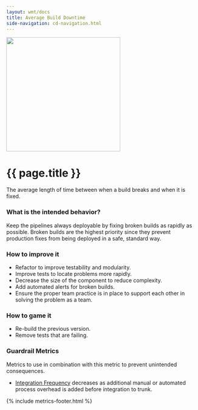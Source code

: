 ```yaml
---
layout: wmt/docs
title: Average Build Downtime
side-navigation: cd-navigation.html
---
```


<img src="/assets/img/devops-dojo-motto.png" class="img-responsive" width="300px" />

# {{ page.title }}

The average length of time between when a build breaks and when it is fixed.

### What is the intended behavior?

Keep the pipelines always deployable by fixing broken builds as rapidly as possible. Broken builds are the highest priority since
they prevent production fixes from being deployed in a safe, standard way.

### How to improve it

- Refactor to improve testability and modularity.
- Improve tests to locate problems more rapidly.
- Decrease the size of the component to reduce complexity.
- Add automated alerts for broken builds.
- Ensure the proper team practice is in place to support each other in solving the problem as a team.

### How to game it

- Re-build the previous version.
- Remove tests that are failing.

### Guardrail Metrics

Metrics to use in combination with this metric to prevent unintended consequences.

- [Integration Frequency](./integration-frequency.html) decreases as additional manual or automated process overhead is
  added before integration to trunk.

{% include metrics-footer.html %}
